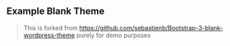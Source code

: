 ## Example Blank Theme

> This is forked from https://github.com/sebastienb/Bootstrap-3-blank-wordpress-theme purely for demo purposes